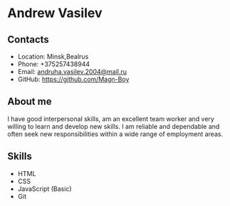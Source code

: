 # Andrew Vasilev

## Contacts

- Location: Minsk,Bealrus
- Phone: +375257438944
- Email: andruha.vasilev.2004@mail.ru
- GitHub: https://github.com/Magn-Boy

## About me

I have good interpersonal skills, am an excellent team worker and very willing to learn and develop new skills.
I am reliable and dependable and often seek new responsibilities within a wide range of employment areas.

## Skills

- HTML
- CSS
- JavaScript (Basic)
- Git
